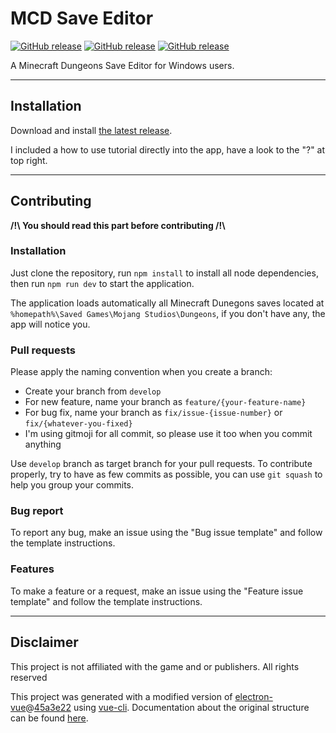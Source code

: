 # MCD Save Editor

[![GitHub release](https://img.shields.io/badge/Version-1.4.0-blue)](https://github.com/MatthieuLepers/mcd-save-editor/releases/latest)
[![GitHub release](https://img.shields.io/badge/Game%20version-1.12.1.0-blue)](#) [![GitHub release](https://img.shields.io/badge/License-ISC-blue)](https://www.isc.org/licenses/)

A Minecraft Dungeons Save Editor for Windows users.

---

## Installation

Download and install [the latest release](https://github.com/MatthieuLepers/mcd-save-editor/releases/download/v1.4.0/MCD.Save.Editor.v1.4.0.exe).

I included a how to use tutorial directly into the app, have a look to the "?" at top right.

---

## Contributing
**/!\ You should read this part before contributing /!\\**

### Installation
Just clone the repository, run `npm install` to install all node dependencies, then run `npm run dev` to start the application.

The application loads automatically all Minecraft Dunegons saves located at `%homepath%\Saved Games\Mojang Studios\Dungeons`, if you don't have any, the app will notice you.

### Pull requests
Please apply the naming convention when you create a branch:
- Create your branch from `develop`
- For new feature, name your branch as `feature/{your-feature-name}`
- For bug fix, name your branch as `fix/issue-{issue-number}` or `fix/{whatever-you-fixed}`
- I'm using gitmoji for all commit, so please use it too when you commit anything

Use `develop` branch as target branch for your pull requests. To contribute properly, try to have as few commits as possible, you can use `git squash` to help you group your commits.

### Bug report
To report any bug, make an issue using the "Bug issue template" and follow the template instructions.

### Features
To make a feature or a request, make an issue using the "Feature issue template" and follow the template instructions.

---

## Disclaimer
This project is not affiliated with the game and or publishers. All rights reserved

This project was generated with a modified version of [electron-vue](https://github.com/SimulatedGREG/electron-vue)@[45a3e22](https://github.com/SimulatedGREG/electron-vue/tree/45a3e224e7bb8fc71909021ccfdcfec0f461f634) using [vue-cli](https://github.com/vuejs/vue-cli). Documentation about the original structure can be found [here](https://simulatedgreg.gitbooks.io/electron-vue/content/index.html).
